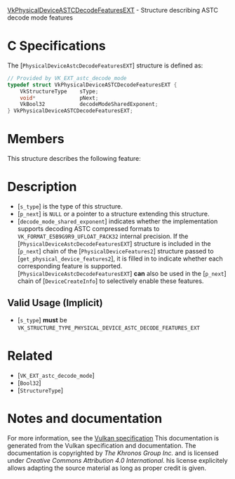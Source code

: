 [VkPhysicalDeviceASTCDecodeFeaturesEXT](https://www.khronos.org/registry/vulkan/specs/1.3-extensions/man/html/VkPhysicalDeviceASTCDecodeFeaturesEXT.html) - Structure describing ASTC decode mode features

# C Specifications
The [`PhysicalDeviceAstcDecodeFeaturesEXT`] structure is defined as:
```c
// Provided by VK_EXT_astc_decode_mode
typedef struct VkPhysicalDeviceASTCDecodeFeaturesEXT {
    VkStructureType    sType;
    void*              pNext;
    VkBool32           decodeModeSharedExponent;
} VkPhysicalDeviceASTCDecodeFeaturesEXT;
```

# Members
This structure describes the following feature:

# Description
- [`s_type`] is the type of this structure.
- [`p_next`] is `NULL` or a pointer to a structure extending this structure.
- [`decode_mode_shared_exponent`] indicates whether the implementation supports decoding ASTC compressed formats to `VK_FORMAT_E5B9G9R9_UFLOAT_PACK32` internal precision.
If the [`PhysicalDeviceAstcDecodeFeaturesEXT`] structure is included in the [`p_next`] chain of the
[`PhysicalDeviceFeatures2`] structure passed to
[`get_physical_device_features2`], it is filled in to indicate whether each
corresponding feature is supported.
[`PhysicalDeviceAstcDecodeFeaturesEXT`] **can**  also be used in the [`p_next`] chain of
[`DeviceCreateInfo`] to selectively enable these features.
## Valid Usage (Implicit)
-  [`s_type`] **must**  be `VK_STRUCTURE_TYPE_PHYSICAL_DEVICE_ASTC_DECODE_FEATURES_EXT`

# Related
- [`VK_EXT_astc_decode_mode`]
- [`Bool32`]
- [`StructureType`]

# Notes and documentation
For more information, see the [Vulkan specification](https://www.khronos.org/registry/vulkan/specs/1.3-extensions/html/vkspec.html)
This documentation is generated from the Vulkan specification and documentation.
The documentation is copyrighted by *The Khronos Group Inc.* and is licensed under *Creative Commons Attribution 4.0 International*.
his license explicitely allows adapting the source material as long as proper credit is given.
        
